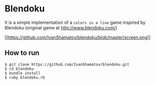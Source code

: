 # Blendoku

It is a simple implementation of a `colors in a line` game inspired by Blendoku (original game at http://www.blendoku.com/) 

[[https://github.com/IvanShamatov/blendoku/blob/master/screen.png]]

## How to run

```
$ git clone https://github.com/IvanShamatov/blendoku.git
$ cd blendoku
$ bundle install
$ ruby blendoku.rb
```